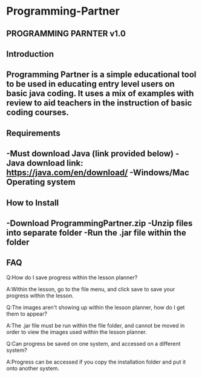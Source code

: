 # Programming-Partner
PROGRAMMING PARNTER v1.0
-------------
Introduction
-------------
Programming Partner is a simple educational tool to
be used in educating entry level users on basic java
coding. It uses a mix of examples with review to aid
teachers in the instruction of basic coding courses.
-------------
Requirements
-------------
-Must download Java (link provided below)
-Java download link: https://java.com/en/download/
-Windows/Mac Operating system
---------------
How to Install
---------------
-Download ProgrammingPartner.zip
-Unzip files into separate folder
-Run the .jar file within the folder
----
FAQ
----
Q:How do I save progress within the lesson planner?

A:Within the lesson, go to the file menu, and click save
to save your progress within the lesson.

Q:The images aren't showing up within the lesson planner,
how do I get them to appear?

A:The .jar file must be run within the file folder, and
cannot be moved in order to view the images used within
the lesson planner.

Q:Can progress be saved on one system, and accessed on 
a different system?

A:Progress can be accessed if you copy the installation
folder and put it onto another system.
